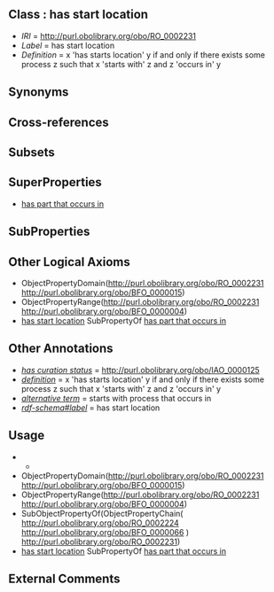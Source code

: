 
## Class : has start location

 * *IRI* = http://purl.obolibrary.org/obo/RO_0002231
 * *Label* = has start location
 * *Definition* = x 'has starts location' y if and only if there exists some process z such that x 'starts with' z and z 'occurs in' y

## Synonyms


## Cross-references


## Subsets


## SuperProperties

 * [has part that occurs in](../../RO/79/RO_0002479.md)

## SubProperties


## Other Logical Axioms

 * ObjectPropertyDomain(<http://purl.obolibrary.org/obo/RO_0002231> <http://purl.obolibrary.org/obo/BFO_0000015>)
 * ObjectPropertyRange(<http://purl.obolibrary.org/obo/RO_0002231> <http://purl.obolibrary.org/obo/BFO_0000004>)
 * [has start location](../../RO/31/RO_0002231.md) SubPropertyOf [has part that occurs in](../../RO/79/RO_0002479.md)

## Other Annotations

 * *[has curation status](../../IAO/14/IAO_0000114.md)* = http://purl.obolibrary.org/obo/IAO_0000125
 * *[definition](../../IAO/15/IAO_0000115.md)* = x 'has starts location' y if and only if there exists some process z such that x 'starts with' z and z 'occurs in' y
 * *[alternative term](../../IAO/18/IAO_0000118.md)* = starts with process that occurs in
 * *[rdf-schema#label](../../el/rdf-schema#label.md)* = has start location

## Usage

 * -
 * ObjectPropertyDomain(<http://purl.obolibrary.org/obo/RO_0002231> <http://purl.obolibrary.org/obo/BFO_0000015>)
 * ObjectPropertyRange(<http://purl.obolibrary.org/obo/RO_0002231> <http://purl.obolibrary.org/obo/BFO_0000004>)
 * SubObjectPropertyOf(ObjectPropertyChain( <http://purl.obolibrary.org/obo/RO_0002224> <http://purl.obolibrary.org/obo/BFO_0000066> ) <http://purl.obolibrary.org/obo/RO_0002231>)
 * [has start location](../../RO/31/RO_0002231.md) SubPropertyOf [has part that occurs in](../../RO/79/RO_0002479.md)

## External Comments

